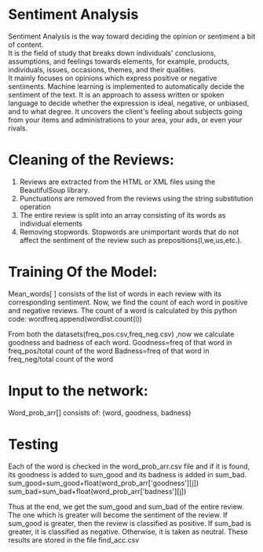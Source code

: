 # Sentiment Analysis

Sentiment Analysis is the way toward deciding the opinion or sentiment a bit of content.<br> It is the field of study that breaks down individuals' conclusions, assumptions, and feelings towards elements, for example, products, individuals, issues, occasions, themes, and their qualities.<br> It mainly focuses on opinions which express positive or negative sentiments.
Machine learning is implemented to automatically decide the sentiment of the text. It is an approach to assess written or spoken language to decide whether the expression is ideal, negative, or unbiased, and to what degree. It uncovers the client's feeling about subjects going from your items and administrations to your area, your ads, or even your rivals.

# Cleaning of the Reviews:
1) Reviews are extracted from the HTML or XML files using the BeautifulSoup library.
2) Punctuations are removed from the reviews using the string substitution operation
3) The entire review is split into an array consisting of its words as individual elements
4) Removing stopwords. Stopwords are unimportant words that do not affect the sentiment of the review such as prepositions(I,we,us,etc.).

# Training Of the Model:
Mean_words[ ] consists of the list of words in each review with its corresponding sentiment.
Now, we find the count of each word in positive and negative reviews.
			The count of a word is calculated by this python code:
              wordfreq.append(wordlist.count(i))
              
From both the datasets(freq_pos.csv,freq_neg.csv) ,now we calculate goodness and badness of each word.
      Goodness=freq of that word in freq_pos/total count of the word
      Badness=freq of that word in freq_neg/total count of the word
      
# Input to the network:
Word_prob_arr[] consists of:
      (word, goodness, badness)
      
# Testing
Each of the word is checked in the word_prob_arr.csv file and if it is found, its goodness is added to sum_good and its badness is added in sum_bad.
      sum_good=sum_good+float(word_prob_arr['goodness'][j])
			sum_bad=sum_bad+float(word_prob_arr['badness'][j])
      
Thus at the end, we get the sum_good and sum_bad of the entire review.
The one which is greater will become the sentiment of the review. If sum_good is greater, then the review is classified as positive. If sum_bad is greater, it is classified as negative. Otherwise, it is taken as neutral.
These results are stored in the file find_acc.csv
